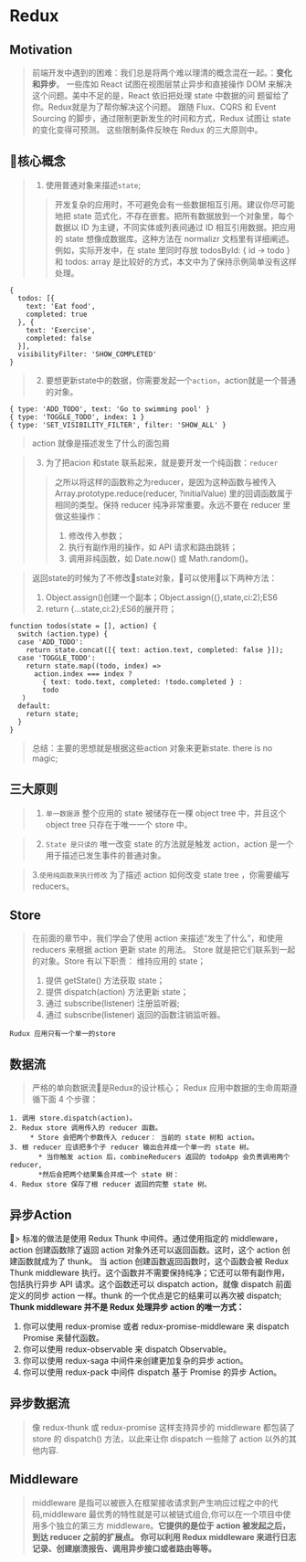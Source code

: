# Redux
## Motivation
>前端开发中遇到的困难：我们总是将两个难以理清的概念混在一起。：**变化和异步**。
>一些库如 React 试图在视图层禁止异步和直接操作 DOM 来解决这个问题。美中不足的是，React 依旧把处理 state 中数据的问
>题留给了你。Redux就是为了帮你解决这个问题。
>跟随 Flux、CQRS 和 Event Sourcing 的脚步，通过限制更新发生的时间和方式，Redux 试图让 state 的变化变得可预测。
>这些限制条件反映在 Redux 的三大原则中。

## 核心概念
>1. 使用普通对象来描述``state``;
>>开发复杂的应用时，不可避免会有一些数据相互引用。建议你尽可能地把 state 范式化，不存在嵌套。把所有数据放到一个对象里，每个数据以 ID 为主键，不同实体或列表间通过 ID 相互引用数据。把应用的 state 想像成数据库。这种方法在 normalizr 文档里有详细阐述。例如，实际开发中，在 state 里同时存放 todosById: { id -> todo } 和 todos: array<id> 是比较好的方式，本文中为了保持示例简单没有这样处理。

```
{
  todos: [{
    text: 'Eat food',
    completed: true
  }, {
    text: 'Exercise',
    completed: false
  }],
  visibilityFilter: 'SHOW_COMPLETED'
}
```
>2. 要想更新state中的数据，你需要发起一个``action``，action就是一个普通的对象。

```
{ type: 'ADD_TODO', text: 'Go to swimming pool' }
{ type: 'TOGGLE_TODO', index: 1 }
{ type: 'SET_VISIBILITY_FILTER', filter: 'SHOW_ALL' }
```
>action 就像是描述发生了什么的面包屑

>3. 为了把acion 和state 联系起来，就是要开发一个纯函数：``reducer``
>>之所以将这样的函数称之为reducer，是因为这种函数与被传入 Array.prototype.reduce(reducer, ?initialValue) 里的回调函数属于相同的类型。保持 reducer 纯净非常重要。永远不要在 reducer 里做这些操作：
>>1. 修改传入参数；
>>2. 执行有副作用的操作，如 API 请求和路由跳转；
>>3. 调用非纯函数，如 Date.now() 或 Math.random()。

>返回state的时候为了不修改state对象，可以使用以下两种方法：
> 1. Object.assign()创建一个副本；Object.assign({},state,ci:2);ES6
>2. return {...state,ci:2};ES6的展开符；


```
function todos(state = [], action) {
  switch (action.type) {
  case 'ADD_TODO':
    return state.concat([{ text: action.text, completed: false }]);
  case 'TOGGLE_TODO':
    return state.map((todo, index) =>
      action.index === index ?
        { text: todo.text, completed: !todo.completed } :
        todo
   )
  default:
    return state;
  }
}
```
>总结：主要的思想就是根据这些action 对象来更新state. there is no magic;

## 三大原则
> 1. ``单一数据源``
>整个应用的 state 被储存在一棵 object tree 中，并且这个 object tree 只存在于唯一一个 store 中。

>2. ``State 是只读的``
>唯一改变 state 的方法就是触发 action，action 是一个用于描述已发生事件的普通对象。

>3.``使用纯函数来执行修改``
>为了描述 action 如何改变 state tree ，你需要编写 reducers。

## Store
>在前面的章节中，我们学会了使用 action 来描述“发生了什么”，和使用 reducers 来根据 action 更新 state 的用法。
>Store 就是把它们联系到一起的对象。Store 有以下职责：
>维持应用的 state；
>1. 提供 getState() 方法获取 state；
>2. 提供 dispatch(action) 方法更新 state；
>3. 通过 subscribe(listener) 注册监听器;
>4. 通过 subscribe(listener) 返回的函数注销监听器。

``Rudux 应用只有一个单一的store``
## 数据流
> 严格的单向数据流是Redux的设计核心；
>Redux 应用中数据的生命周期遵循下面 4 个步骤：

 ```
 1. 调用 store.dispatch(action)。
 2. Redux store 调用传入的 reducer 函数。
      * Store 会把两个参数传入 reducer： 当前的 state 树和 action。
 3. 根 reducer 应该把多个子 reducer 输出合并成一个单一的 state 树。
        * 当你触发 action 后，combineReducers 返回的 todoApp 会负责调用两个 reducer,
        *然后会把两个结果集合并成一个 state 树：
 4. Redux store 保存了根 reducer 返回的完整 state 树。

 ```
 ## 异步Action
 > 标准的做法是使用 Redux Thunk 中间件。通过使用指定的 middleware，action 创建函数除了返回 action 对象外还可以返回函数。这时，这个 action 创建函数就成为了 thunk。
 当 action 创建函数返回函数时，这个函数会被 Redux Thunk middleware 执行。这个函数并不需要保持纯净；它还可以带有副作用，包括执行异步 API 请求。这个函数还可以 dispatch action，就像 dispatch 前面定义的同步 action 一样。thunk 的一个优点是它的结果可以再次被 dispatch;
 **Thunk middleware 并不是 Redux 处理异步 action 的唯一方式：**
1. 你可以使用 redux-promise 或者 redux-promise-middleware 来 dispatch Promise 来替代函数。
2. 你可以使用 redux-observable 来 dispatch Observable。
3. 你可以使用 redux-saga 中间件来创建更加复杂的异步 action。
4. 你可以使用 redux-pack 中间件 dispatch 基于 Promise 的异步 Action。
 ## 异步数据流
 >像 redux-thunk 或 redux-promise 这样支持异步的 middleware 都包装了 store 的 dispatch() 方法，以此来让你 dispatch 一些除了 action 以外的其他内容.

 ## Middleware
 >middleware 是指可以被嵌入在框架接收请求到产生响应过程之中的代码,middleware 最优秀的特性就是可以被链式组合,你可以在一个项目中使用多个独立的第三方 middleware。**它提供的是位于 action 被发起之后，到达 reducer 之前的扩展点。 你可以利用 Redux middleware 来进行日志记录、创建崩溃报告、调用异步接口或者路由等等。**


